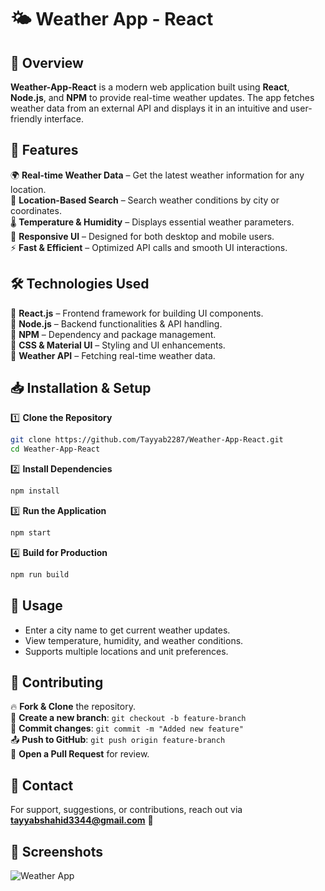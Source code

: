 # 🌤️ Weather App - React

## 📌 Overview
**Weather-App-React** is a modern web application built using **React**, **Node.js**, and **NPM** to provide real-time weather updates. The app fetches weather data from an external API and displays it in an intuitive and user-friendly interface.

## 🚀 Features
🌍 **Real-time Weather Data** – Get the latest weather information for any location.  
📍 **Location-Based Search** – Search weather conditions by city or coordinates.  
🌡️ **Temperature & Humidity** – Displays essential weather parameters.  
🎨 **Responsive UI** – Designed for both desktop and mobile users.  
⚡ **Fast & Efficient** – Optimized API calls and smooth UI interactions.  

## 🛠️ Technologies Used
🔹 **React.js** – Frontend framework for building UI components.  
🔹 **Node.js** – Backend functionalities & API handling.  
🔹 **NPM** – Dependency and package management.  
🔹 **CSS & Material UI** – Styling and UI enhancements.  
🔹 **Weather API** – Fetching real-time weather data.  

## 📥 Installation & Setup
1️⃣ **Clone the Repository**  
```sh
git clone https://github.com/Tayyab2287/Weather-App-React.git
cd Weather-App-React
```

2️⃣ **Install Dependencies**  
```sh
npm install
```

3️⃣ **Run the Application**  
```sh
npm start
```

4️⃣ **Build for Production**  
```sh
npm run build
```

## 🎯 Usage
- Enter a city name to get current weather updates.  
- View temperature, humidity, and weather conditions.  
- Supports multiple locations and unit preferences.  

## 🤝 Contributing
🔥 **Fork & Clone** the repository.  
🌱 **Create a new branch**: `git checkout -b feature-branch`  
💾 **Commit changes**: `git commit -m "Added new feature"`  
📤 **Push to GitHub**: `git push origin feature-branch`  
🔄 **Open a Pull Request** for review.  

## 📧 Contact
For support, suggestions, or contributions, reach out via **tayyabshahid3344@gmail.com** 📩

## 📸 Screenshots

![Weather App](https://github.com/user-attachments/assets/812dda76-b971-4aac-8978-99b766ba9fc7)

